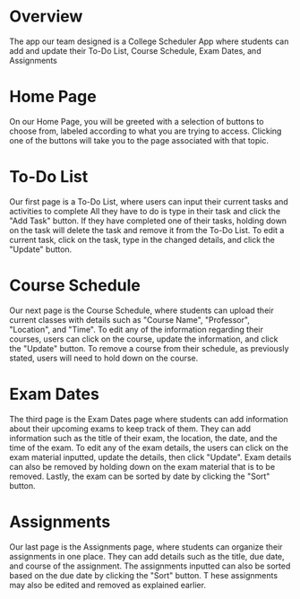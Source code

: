 # Overview
The app our team designed is a College Scheduler App where students can add and update their To-Do List, Course Schedule, Exam Dates, and Assignments

# Home Page
On our Home Page, you will be greeted with a selection of buttons to choose from, labeled according to what you are trying to access. Clicking one of the buttons will take you to the page associated with that topic.

# To-Do List
Our first page is a To-Do List, where users can input their current tasks and activities to complete
All they have to do is type in their task and click the "Add Task" button. 
If they have completed one of their tasks, holding down on the task will delete the task and remove it from the To-Do List. 
To edit a current task, click on the task, type in the changed details, and click the "Update" button. 

# Course Schedule
Our next page is the Course Schedule, where students can upload their current classes with details such as "Course Name", "Professor", "Location", and "Time". 
To edit any of the information regarding their courses, users can click on the course, update the information, and click the "Update" button. 
To remove a course from their schedule, as previously stated, users will need to hold down on the course.

# Exam Dates
The third page is the Exam Dates page where students can add information about their upcoming exams to keep track of them.
They can add information such as the title of their exam, the location, the date, and the time of the exam.
To edit any of the exam details, the users can click on the exam material inputted, update the details, then click "Update".
Exam details can also be removed by holding down on the exam material that is to be removed. Lastly, the exam can be sorted by date by clicking the "Sort" button.

# Assignments
Our last page is the Assignments page, where students can organize their assignments in one place.
They can add details such as the title, due date, and course of the assignment. 
The assignments inputted can also be sorted based on the due date by clicking the "Sort" button. T
hese assignments may also be edited and removed as explained earlier.
